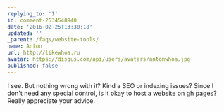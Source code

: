```yaml
---
replying_to: '1'
id: comment-2534548940
date: '2016-02-25T13:30:18'
updated: ''
_parent: /faqs/website-tools/
name: Anton
url: http://likewhoa.ru
avatar: https://disqus.com/api/users/avatars/antonwhoa.jpg
published: false
---
```


I see. But nothing wrong with it? Kind a SEO or indexing issues? Since I don't need any special control, is it okay to host a website on gh pages? Really appreciate your advice.
